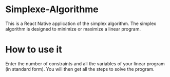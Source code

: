 # Simplexe-Algorithme

  This is a React Native application of the simplex algorithm.
  The simplex algorithm is designed to minimize or maximize a linear program.

# How to use it

   Enter the number of constraints and all the variables of your linear program (in standard form).
   You will then get all the steps to solve the program. 
